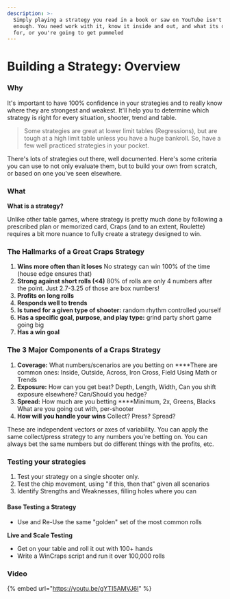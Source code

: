 ```yaml
---
description: >-
  Simply playing a strategy you read in a book or saw on YouTube isn't good
  enough. You need work with it, know it inside and out, and what its designed
  for, or you're going to get pummeled
---
```


# Building a Strategy: Overview

### Why

It's important to have 100% confidence in your strategies and to really know where they are strongest and weakest. It'll help you to determine which strategy is right for every situation, shooter, trend and table.

> Some strategies are great at lower limit tables \(Regressions\), but are tough at a high limit table unless you have a huge bankroll. So, have a few well practiced strategies in your pocket.

There's lots of strategies out there, well documented. Here's some criteria you can use to not only evaluate them, but to build your own from scratch, or based on one you've seen elsewhere.

### What

**What is a strategy?**

Unlike other table games, where strategy is pretty much done by following a prescribed plan or memorized card, Craps \(and to an extent, Roulette\) requires a bit more nuance to fully create a strategy designed to win.

### The Hallmarks of a Great Craps Strategy

1. **Wins more often than it loses** No strategy can win 100% of the time \(house edge ensures that\)
2. **Strong against short rolls \(&lt;4\)** 80% of rolls are only 4 numbers after the point.  Just 2.7-3.25 of those are box numbers!
3. **Profits on long rolls**     
4. **Responds well to trends**
5. **Is tuned for a given type of shooter:**  random rhythm controlled yourself
6. **Has a specific goal, purpose, and play type:**  grind party short game going big
7. **Has a win goal**

### The 3 Major Components of a Craps Strategy

1. **Coverage:** What numbers/scenarios are you betting on ****There are common ones: Inside, Outside, Across, Iron Cross, Field Using Math or Trends
2. **Exposure:** How can you get beat? Depth, Length, Width,  Can you shift exposure elsewhere? Can/Should you hedge?
3. **Spread:** How much are you betting ****Minimum, 2x, Greens, Blacks What are you going out with, per-shooter
4. **How will you handle your wins** Collect? Press? Spread?

These are independent vectors or axes of variability.  You can apply the same collect/press strategy to any numbers you're betting on. You can always bet the same numbers but do different things with the profits, etc.

### Testing your strategies

1. Test your strategy on a single shooter only.
2. Test the chip movement, using "if this, then that" given all scenarios
3. Identify Strengths and Weaknesses, filling holes where you can

#### Base Testing a Strategy

* Use and Re-Use the same "golden" set of the most common rolls

**Live and Scale Testing**

* Get on your table and roll it out with 100+ hands
* Write a WinCraps script and run it over 100,000 rolls

### Video

{% embed url="https://youtu.be/gYTI5AMVJ6I" %}




